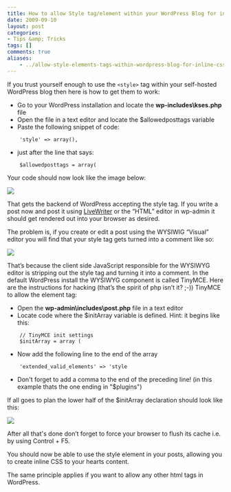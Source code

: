 ```yaml
---
title: How to allow Style tag/element within your WordPress Blog for inline CSS
date: 2009-09-10
layout: post
categories:
- Tips &amp; Tricks
tags: []
comments: true
aliases:
    - ../allow-style-elements-tags-within-wordpress-blog-for-inline-css/
---
```


If you trust yourself enough to use the `<style>` tag within your self-hosted WordPress blog then here is how to get them to work:
   
* Go to your WordPress installation and locate the **wp-includes\kses.php** file     
* Open the file in a text editor and locate the $allowedposttags variable     
* Paste the following snippet of code:
```
    'style' => array(),
```
* just after the line that says:
```
    $allowedposttags = array(
```
Your code should now look like the image below:

![](https://s3-us-west-2.amazonaws.com/jack-ukleja-com/image32.png) 

That gets the backend of WordPress accepting the style tag. If you write a post now and post it using [LiveWriter](http://download.live.com/writer) or the “HTML” editor in wp-admin it should get rendered out into your browser as desired.

The problem is, if you create or edit a post using the WYSIWIG “Visual” editor you will find that your style tag gets turned into a comment like so: 
  
![](https://s3-us-west-2.amazonaws.com/jack-ukleja-com/image33.png) 

That’s because the client side JavaScript responsible for the WYSIWYG editor is stripping out the style tag and turning it into a comment. In the default WordPress install the WYSIWYG component is called TinyMCE. Here are the instructions for hacking (that’s the spirit of php isn’t it? ;-)) TinyMCE to allow the element tag:
  
* Open the **wp-admin\includes\post.php** file in a text editor 
* Locate code where the $initArray variable is defined. Hint: it begins like this:    
```
    // TinyMCE init settings
    $initArray = array (
```
* Now add the following line to the end of the array 
```
    'extended_valid_elements' => 'style
```
* Don't forget to add a comma to the end of the preceding line! (in this example thats the one ending in "$plugins")

If all goes to plan the lower half of the $initArray declaration should look like this: 

![](https://s3-us-west-2.amazonaws.com/jack-ukleja-com/image34.png)

After all that's done don’t forget to force your browser to flush its cache i.e. by using Control + F5.

You should now be able to use the style element in your posts, allowing you to create inline CSS to your hearts content.

The same principle applies if you want to allow any other html tags in WordPress.
